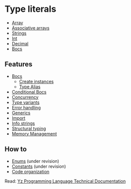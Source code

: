 # Type literals
- [Array](Features/Array.md)
- [Associative arrays](Features/Associative%20arrays.md)
- [Strings](Features/Strings.md)
- [Int](Features/Int.md)
- [Decimal](Features/Decimal.md)
- [Bocs](Features/Bocs.md)

## Features
- [Bocs](Features/Bocs.md)
	- [Create instances](Features/Create%20instances.md)
	- [Type Alias](Features/Type%20Alias.md)
- [Conditional Bocs](Features/Conditional%20Bocs.md)
- [Concurrency](Features/Concurrency.md)
- [Type variants](Features/Type%20variants.md)
- [Error handling](Features/Error%20handling.md)
- [Generics](Features/Generics.md)
- [Import](../Features/Pending%20features/Import.md)
- [Info strings](Features/Info%20strings.md)
- [Structural typing](Features/Structural%20typing.md)
- [Memory Management](Questions/Memory%20Management.md)

## How to
- [Enums](Features/Replaced%20features/Enums.md) (under revision)
- [Constants](../Features/Replaced%20features/Constants.md) (under revision)
- [Code organization](Features/Code%20organization.md)

Read: 
[Yz Programming Language Technical Documentation](../Yz%20Programming%20Language%20Technical%20Documentation.md)

